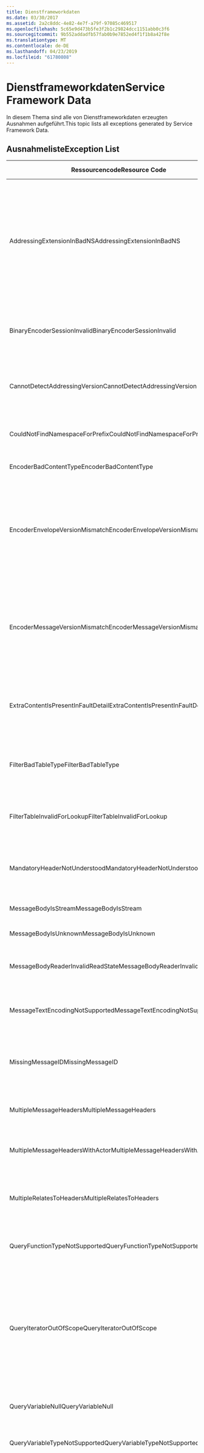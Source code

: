```yaml
---
title: Dienstframeworkdaten
ms.date: 03/30/2017
ms.assetid: 2a2c8ddc-4e82-4e7f-a79f-97085c469517
ms.openlocfilehash: 5c65e9d473b5fe3f2b1c29824dcc1151abb0c3f6
ms.sourcegitcommit: 9b552addadfb57fab0b9e7852ed4f1f1b8a42f8e
ms.translationtype: MT
ms.contentlocale: de-DE
ms.lasthandoff: 04/23/2019
ms.locfileid: "61780808"
---
```

# <a name="service-framework-data"></a><span data-ttu-id="480fd-102">Dienstframeworkdaten</span><span class="sxs-lookup"><span data-stu-id="480fd-102">Service Framework Data</span></span>
<span data-ttu-id="480fd-103">In diesem Thema sind alle von Dienstframeworkdaten erzeugten Ausnahmen aufgeführt.</span><span class="sxs-lookup"><span data-stu-id="480fd-103">This topic lists all exceptions generated by Service Framework Data.</span></span>  
  
## <a name="exception-list"></a><span data-ttu-id="480fd-104">Ausnahmeliste</span><span class="sxs-lookup"><span data-stu-id="480fd-104">Exception List</span></span>  
  
|<span data-ttu-id="480fd-105">Ressourcencode</span><span class="sxs-lookup"><span data-stu-id="480fd-105">Resource Code</span></span>|<span data-ttu-id="480fd-106">Ressourcenzeichenfolge</span><span class="sxs-lookup"><span data-stu-id="480fd-106">Resource String</span></span>|  
|-------------------|---------------------|  
|<span data-ttu-id="480fd-107">AddressingExtensionInBadNS</span><span class="sxs-lookup"><span data-stu-id="480fd-107">AddressingExtensionInBadNS</span></span>|<span data-ttu-id="480fd-108">Das angegebene Element im angegebenen Namespace ist nicht gültig.</span><span class="sxs-lookup"><span data-stu-id="480fd-108">The specified element in the specified namespace is not valid.</span></span> <span data-ttu-id="480fd-109">Dies bedeutet, dass es sich beim angegebenen Element um ein doppeltes Element oder um eine ungültige Erweiterung handelt, da Erweiterungselemente nicht im Adressierungsnamespace vorhanden sein können.</span><span class="sxs-lookup"><span data-stu-id="480fd-109">This means that the specified element is a duplicate element or that it is not a legal extension because extension elements cannot be in the addressing namespace.</span></span>|  
|<span data-ttu-id="480fd-110">BinaryEncoderSessionInvalid</span><span class="sxs-lookup"><span data-stu-id="480fd-110">BinaryEncoderSessionInvalid</span></span>|<span data-ttu-id="480fd-111">Die binäre Encodersitzung ist ungültig, da ein Fehler bei der Decodierung einer vorherigen Nachricht aufgetreten ist.</span><span class="sxs-lookup"><span data-stu-id="480fd-111">The binary encoder session is not valid because there was an error decoding a previous message.</span></span>|  
|<span data-ttu-id="480fd-112">CannotDetectAddressingVersion</span><span class="sxs-lookup"><span data-stu-id="480fd-112">CannotDetectAddressingVersion</span></span>|<span data-ttu-id="480fd-113">Kann keine WS-Adressierungsversion erkennen.</span><span class="sxs-lookup"><span data-stu-id="480fd-113">Cannot detect WS-Addressing version.</span></span> <span data-ttu-id="480fd-114">EndpointAddress beginnt nicht mit einem Element.</span><span class="sxs-lookup"><span data-stu-id="480fd-114">EndpointAddress does not start with an element.</span></span>|  
|<span data-ttu-id="480fd-115">CouldNotFindNamespaceForPrefix</span><span class="sxs-lookup"><span data-stu-id="480fd-115">CouldNotFindNamespaceForPrefix</span></span>|<span data-ttu-id="480fd-116">Das angegebene Präfix verfügt über keine Namespacebindung im Gültigkeitsbereich.</span><span class="sxs-lookup"><span data-stu-id="480fd-116">The specified prefix has no namespace binding in scope.</span></span>|  
|<span data-ttu-id="480fd-117">EncoderBadContentType</span><span class="sxs-lookup"><span data-stu-id="480fd-117">EncoderBadContentType</span></span>|<span data-ttu-id="480fd-118">Verarbeitung zu contentType nicht möglich.</span><span class="sxs-lookup"><span data-stu-id="480fd-118">Cannot process to contentType.</span></span>|  
|<span data-ttu-id="480fd-119">EncoderEnvelopeVersionMismatch</span><span class="sxs-lookup"><span data-stu-id="480fd-119">EncoderEnvelopeVersionMismatch</span></span>|<span data-ttu-id="480fd-120">Die Umschlagversion der angegebenen eingehenden Nachricht passt nicht zum angegebenen Encoder.</span><span class="sxs-lookup"><span data-stu-id="480fd-120">The envelope version of the specified incoming message does not match the specified encoder.</span></span> <span data-ttu-id="480fd-121">Stellen Sie sicher, dass die Bindung mit der gleichen Version wie die erwarteten Nachrichten konfiguriert wird.</span><span class="sxs-lookup"><span data-stu-id="480fd-121">Make sure the binding is configured with the same version as the expected messages.</span></span>|  
|<span data-ttu-id="480fd-122">EncoderMessageVersionMismatch</span><span class="sxs-lookup"><span data-stu-id="480fd-122">EncoderMessageVersionMismatch</span></span>|<span data-ttu-id="480fd-123">Die Nachrichtenversion der angegebenen ausgehenden Nachricht passt nicht zum angegebenen Encoder.</span><span class="sxs-lookup"><span data-stu-id="480fd-123">The message version of the specified outgoing message does not match the specified encoder.</span></span> <span data-ttu-id="480fd-124">Stellen Sie sicher, dass die Bindung mit der gleichen Version wie die Nachricht konfiguriert wird.</span><span class="sxs-lookup"><span data-stu-id="480fd-124">Make sure the binding is configured with the same version as the message.</span></span>|  
|<span data-ttu-id="480fd-125">ExtraContentIsPresentInFaultDetail</span><span class="sxs-lookup"><span data-stu-id="480fd-125">ExtraContentIsPresentInFaultDetail</span></span>|<span data-ttu-id="480fd-126">Zusätzlicher XML-Inhalt (Extensible Markup Language) ist im Fehlerdetailelement vorhanden.</span><span class="sxs-lookup"><span data-stu-id="480fd-126">Additional Extensible Markup Language content is present in the fault detail element.</span></span> <span data-ttu-id="480fd-127">Nur ein Element wird zugelassen.</span><span class="sxs-lookup"><span data-stu-id="480fd-127">Only one element is allowed.</span></span>|  
|<span data-ttu-id="480fd-128">FilterBadTableType</span><span class="sxs-lookup"><span data-stu-id="480fd-128">FilterBadTableType</span></span>|<span data-ttu-id="480fd-129">Die für einen Filter erstellte IMessageFilterTable kann keine MessageFilterTable sein oder sich von MessageFilterTable herleiten.</span><span class="sxs-lookup"><span data-stu-id="480fd-129">The IMessageFilterTable created for a Filter cannot be a MessageFilterTable or derived from MessageFilterTable.</span></span>|  
|<span data-ttu-id="480fd-130">FilterTableInvalidForLookup</span><span class="sxs-lookup"><span data-stu-id="480fd-130">FilterTableInvalidForLookup</span></span>|<span data-ttu-id="480fd-131">Der MessageFilterTable-Zustand ist fehlerhaft.</span><span class="sxs-lookup"><span data-stu-id="480fd-131">The MessageFilterTable state is corrupt.</span></span> <span data-ttu-id="480fd-132">Die angeforderte Suche kann nicht ausgeführt werden.</span><span class="sxs-lookup"><span data-stu-id="480fd-132">The requested search cannot be performed.</span></span>|  
|<span data-ttu-id="480fd-133">MandatoryHeaderNotUnderstood</span><span class="sxs-lookup"><span data-stu-id="480fd-133">MandatoryHeaderNotUnderstood</span></span>|<span data-ttu-id="480fd-134">Ein oder mehrere erforderliche, einfache Objektzugangsprotokollheaderblöcke wurden nicht verstanden.</span><span class="sxs-lookup"><span data-stu-id="480fd-134">One or more required simple object access protocol header blocks were not understood.</span></span>|  
|<span data-ttu-id="480fd-135">MessageBodyIsStream</span><span class="sxs-lookup"><span data-stu-id="480fd-135">MessageBodyIsStream</span></span>|<span data-ttu-id="480fd-136">Der Nachrichtentext ist ein Stream.</span><span class="sxs-lookup"><span data-stu-id="480fd-136">The message body is a stream.</span></span>|  
|<span data-ttu-id="480fd-137">MessageBodyIsUnknown</span><span class="sxs-lookup"><span data-stu-id="480fd-137">MessageBodyIsUnknown</span></span>|<span data-ttu-id="480fd-138">Das Format des Nachrichtentexts ist unbekannt.</span><span class="sxs-lookup"><span data-stu-id="480fd-138">The format of the message body is unknown.</span></span>|  
|<span data-ttu-id="480fd-139">MessageBodyReaderInvalidReadState</span><span class="sxs-lookup"><span data-stu-id="480fd-139">MessageBodyReaderInvalidReadState</span></span>|<span data-ttu-id="480fd-140">Der angegebene ReadState des Nachrichtentextreaders kann nicht verwendet werden.</span><span class="sxs-lookup"><span data-stu-id="480fd-140">The specified ReadState of the message body reader cannot be consumed.</span></span>|  
|<span data-ttu-id="480fd-141">MessageTextEncodingNotSupported</span><span class="sxs-lookup"><span data-stu-id="480fd-141">MessageTextEncodingNotSupported</span></span>|<span data-ttu-id="480fd-142">Die angegebene Textcodierung, die im Textnachrichtenformat eingesetzt wird, wird nicht unterstützt.</span><span class="sxs-lookup"><span data-stu-id="480fd-142">The specified text encoding that is used in the text message format is not supported.</span></span>|  
|<span data-ttu-id="480fd-143">MissingMessageID</span><span class="sxs-lookup"><span data-stu-id="480fd-143">MissingMessageID</span></span>|<span data-ttu-id="480fd-144">Der Anforderungsnachricht fehlt ein MessageID-Header.</span><span class="sxs-lookup"><span data-stu-id="480fd-144">Request Message is missing a MessageID header.</span></span> <span data-ttu-id="480fd-145">Ein MessageID-Header ist erforderlich, um eine Antwort zu korrelieren.</span><span class="sxs-lookup"><span data-stu-id="480fd-145">A MessageID header is required to correlate a reply.</span></span>|  
|<span data-ttu-id="480fd-146">MultipleMessageHeaders</span><span class="sxs-lookup"><span data-stu-id="480fd-146">MultipleMessageHeaders</span></span>|<span data-ttu-id="480fd-147">Mehr als ein Header mit dem angegebenen Namen und Namespace wurde gefunden.</span><span class="sxs-lookup"><span data-stu-id="480fd-147">More than one header with the specified name and namespace were found.</span></span>|  
|<span data-ttu-id="480fd-148">MultipleMessageHeadersWithActor</span><span class="sxs-lookup"><span data-stu-id="480fd-148">MultipleMessageHeadersWithActor</span></span>|<span data-ttu-id="480fd-149">Mehr als ein Header mit dem angegebenen Namen, Namespace und Rolle wurde gefunden.</span><span class="sxs-lookup"><span data-stu-id="480fd-149">More than one header with the specified name, namespace and role were found.</span></span>|  
|<span data-ttu-id="480fd-150">MultipleRelatesToHeaders</span><span class="sxs-lookup"><span data-stu-id="480fd-150">MultipleRelatesToHeaders</span></span>|<span data-ttu-id="480fd-151">Mehr als ein RelatesTo-Header mit der angegebenen Beziehung wurde gefunden.</span><span class="sxs-lookup"><span data-stu-id="480fd-151">More than one RelatesTo header with the specified relationship were found.</span></span> <span data-ttu-id="480fd-152">Nur einer wird für jede Beziehung zugelassen.</span><span class="sxs-lookup"><span data-stu-id="480fd-152">Only one is allowed for each relationship.</span></span>|  
|<span data-ttu-id="480fd-153">QueryFunctionTypeNotSupported</span><span class="sxs-lookup"><span data-stu-id="480fd-153">QueryFunctionTypeNotSupported</span></span>|<span data-ttu-id="480fd-154">Der angegebene Rückgabetyp für IXsltContextFunction wird nicht unterstützt.</span><span class="sxs-lookup"><span data-stu-id="480fd-154">The specified return type for the IXsltContextFunction is not supported.</span></span>|  
|<span data-ttu-id="480fd-155">QueryIteratorOutOfScope</span><span class="sxs-lookup"><span data-stu-id="480fd-155">QueryIteratorOutOfScope</span></span>|<span data-ttu-id="480fd-156">Der XPathNodeIterator ist ungültig geworden.</span><span class="sxs-lookup"><span data-stu-id="480fd-156">The XPathNodeIterator has been invalidated.</span></span> <span data-ttu-id="480fd-157">XPathNodeIterators, die als Argumente an IXsltContextFunctions übergeben werden, sind nur innerhalb der Funktion gültig.</span><span class="sxs-lookup"><span data-stu-id="480fd-157">XPathNodeIterators that are passed as arguments to IXsltContextFunctions are only valid within the function.</span></span> <span data-ttu-id="480fd-158">Sie können nicht zur späteren Verwendung zwischengespeichert oder durch die Funktion zurückgegeben werden.</span><span class="sxs-lookup"><span data-stu-id="480fd-158">They cannot be cached for later use or returned by the function.</span></span>|  
|<span data-ttu-id="480fd-159">QueryVariableNull</span><span class="sxs-lookup"><span data-stu-id="480fd-159">QueryVariableNull</span></span>|<span data-ttu-id="480fd-160">IXsltContextVariable-Methoden können keine NULL zurückgeben.</span><span class="sxs-lookup"><span data-stu-id="480fd-160">IXsltContextVariable methods cannot return null.</span></span>|  
|<span data-ttu-id="480fd-161">QueryVariableTypeNotSupported</span><span class="sxs-lookup"><span data-stu-id="480fd-161">QueryVariableTypeNotSupported</span></span>|<span data-ttu-id="480fd-162">Der angegebene, von IxsltContextVariable abgeleitete Typ wird nicht unterstützt.</span><span class="sxs-lookup"><span data-stu-id="480fd-162">The specified IXsltContextVariable derived type is not supported.</span></span>|  
|<span data-ttu-id="480fd-163">ReceiveShutdownReturnedMessage</span><span class="sxs-lookup"><span data-stu-id="480fd-163">ReceiveShutdownReturnedMessage</span></span>|<span data-ttu-id="480fd-164">Der Kanal hat eine unerwartete Eingabenachricht mit der angegebenen Aktion empfangen, während er geschlossen wurde.</span><span class="sxs-lookup"><span data-stu-id="480fd-164">The channel received an unexpected input message with the specified Action while closing.</span></span> <span data-ttu-id="480fd-165">Schließen Sie den Kanal, wenn Sie keine Eingabenachrichten mehr erwarten.</span><span class="sxs-lookup"><span data-stu-id="480fd-165">Close the channel when you are not expecting any more input messages.</span></span>|  
|<span data-ttu-id="480fd-166">XmlBufferInInvalidState</span><span class="sxs-lookup"><span data-stu-id="480fd-166">XmlBufferInInvalidState</span></span>|<span data-ttu-id="480fd-167">Ein interner Fehler ist aufgetreten.</span><span class="sxs-lookup"><span data-stu-id="480fd-167">An internal error has occurred.</span></span> <span data-ttu-id="480fd-168">Der Vorgang kann aufgrund des XML-Pufferstatus nicht durchgeführt werden.</span><span class="sxs-lookup"><span data-stu-id="480fd-168">The operation cannot be performed because of the state of the XML buffer.</span></span>|  
|<span data-ttu-id="480fd-169">XmlBufferQuotaExceeded</span><span class="sxs-lookup"><span data-stu-id="480fd-169">XmlBufferQuotaExceeded</span></span>|<span data-ttu-id="480fd-170">Die Größe, die notwendig ist, um den XML-Inhalt (Extensible Markup Language) zu puffern, hat das Pufferkontingent überschritten.</span><span class="sxs-lookup"><span data-stu-id="480fd-170">The size necessary to buffer the Extensible Markup Language content exceeded the buffer quota.</span></span>|
